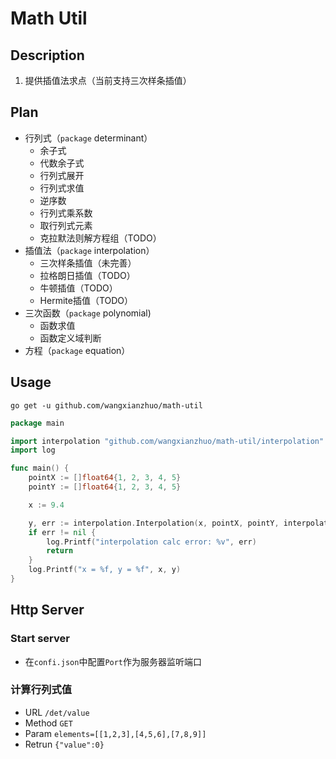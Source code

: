 # Math Util

## Description

1. 提供插值法求点（当前支持三次样条插值）

## Plan

- 行列式（`package` determinant）
  - 余子式
  - 代数余子式
  - 行列式展开
  - 行列式求值
  - 逆序数
  - 行列式乘系数
  - 取行列式元素
  - 克拉默法则解方程组（TODO）
- 插值法（`package` interpolation）
  - 三次样条插值（未完善）
  - 拉格朗日插值（TODO）
  - 牛顿插值（TODO）
  - Hermite插值（TODO）
- 三次函数（`package` polynomial)
  - 函数求值
  - 函数定义域判断
- 方程（`package` equation）

## Usage

```shell
go get -u github.com/wangxianzhuo/math-util
```

```go
package main

import interpolation "github.com/wangxianzhuo/math-util/interpolation"
import log

func main() {
    pointX := []float64{1, 2, 3, 4, 5}
    pointY := []float64{1, 2, 3, 4, 5}

    x := 9.4

    y, err := interpolation.Interpolation(x, pointX, pointY, interpolation.DefaultInterpolation)
    if err != nil {
        log.Printf("interpolation calc error: %v", err)
        return
    }
    log.Printf("x = %f, y = %f", x, y)
}

```

## Http Server

### Start server

- 在`confi.json`中配置`Port`作为服务器监听端口

### 计算行列式值

- URL `/det/value`
- Method `GET`
- Param `elements=[[1,2,3],[4,5,6],[7,8,9]]`
- Retrun `{"value":0}`